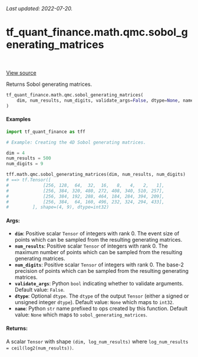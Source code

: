 <!--
This file is generated by a tool. Do not edit directly.
For open-source contributions the docs will be updated automatically.
-->

*Last updated: 2022-07-20.*

<div itemscope itemtype="http://developers.google.com/ReferenceObject">
<meta itemprop="name" content="tf_quant_finance.math.qmc.sobol_generating_matrices" />
<meta itemprop="path" content="Stable" />
</div>

# tf_quant_finance.math.qmc.sobol_generating_matrices

<!-- Insert buttons and diff -->

<table class="tfo-notebook-buttons tfo-api" align="left">
</table>

<a target="_blank" href="https://github.com/google/tf-quant-finance/blob/master/tf_quant_finance/math/qmc/sobol.py">View source</a>



Returns Sobol generating matrices.

```python
tf_quant_finance.math.qmc.sobol_generating_matrices(
    dim, num_results, num_digits, validate_args=False, dtype=None, name=None
)
```



<!-- Placeholder for "Used in" -->

#### Examples

```python
import tf_quant_finance as tff

# Example: Creating the 4D Sobol generating matrices.

dim = 4
num_results = 500
num_digits = 9

tff.math.qmc.sobol_generating_matrices(dim, num_results, num_digits)
# ==> tf.Tensor([
#             [256, 128,  64,  32,  16,   8,   4,   2,   1],
#             [256, 384, 320, 480, 272, 408, 340, 510, 257],
#             [256, 384, 192, 288, 464, 184, 284, 394, 209],
#             [256, 384,  64, 160, 496, 232, 324, 294, 433],
#         ], shape=(4, 9), dtype=int32)
```

#### Args:


* <b>`dim`</b>: Positive scalar `Tensor` of integers with rank 0. The event size of
  points which can be sampled from the resulting generating matrices.
* <b>`num_results`</b>: Positive scalar `Tensor` of integers with rank 0. The maximum
  number of points which can be sampled from the resulting generating
  matrices.
* <b>`num_digits`</b>: Positive scalar `Tensor` of integers with rank 0. The base-2
  precision of points which can be sampled from the resulting generating
  matrices.
* <b>`validate_args`</b>: Python `bool` indicating whether to validate arguments.
  Default value: `False`.
* <b>`dtype`</b>: Optional `dtype`. The `dtype` of the output `Tensor` (either a signed
  or unsigned integer `dtype`).
  Default value: `None` which maps to `int32`.
* <b>`name`</b>: Python `str` name prefixed to ops created by this function.
  Default value: `None` which maps to `sobol_generating_matrices`.


#### Returns:

A scalar `Tensor` with shape `(dim, log_num_results)` where
`log_num_results = ceil(log2(num_results))`.
